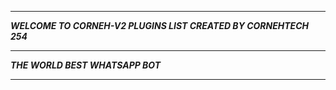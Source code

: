 -----------

***WELCOME TO CORNEH-V2 PLUGINS LIST CREATED BY CORNEHTECH 254***

-----------

***THE WORLD BEST WHATSAPP BOT***

----------
